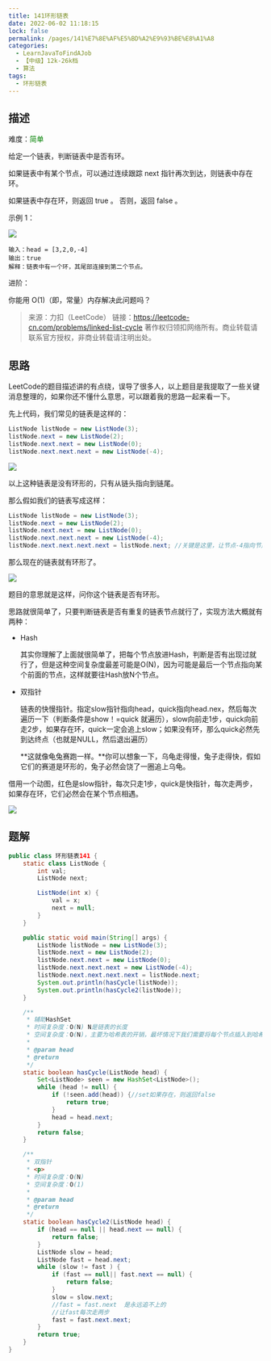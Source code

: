 ```yaml
---
title: 141环形链表
date: 2022-06-02 11:18:15
lock: false
permalink: /pages/141%E7%8E%AF%E5%BD%A2%E9%93%BE%E8%A1%A8
categories: 
  - LearnJavaToFindAJob
  - 【中级】12k-26k档
  - 算法
tags: 
  - 环形链表
---
```

## 描述

难度：<span style="color:green">简单</span>

给定一个链表，判断链表中是否有环。

如果链表中有某个节点，可以通过连续跟踪 next 指针再次到达，则链表中存在环。 

如果链表中存在环，则返回 true 。 否则，返回 false 。

 

示例 1：

![](https://assets.leetcode-cn.com/aliyun-lc-upload/uploads/2018/12/07/circularlinkedlist.png)

```
输入：head = [3,2,0,-4]
输出：true
解释：链表中有一个环，其尾部连接到第二个节点。
```



进阶：

你能用 O(1)（即，常量）内存解决此问题吗？

> 来源：力扣（LeetCode）
> 链接：https://leetcode-cn.com/problems/linked-list-cycle
> 著作权归领扣网络所有。商业转载请联系官方授权，非商业转载请注明出处。

## 思路

LeetCode的题目描述讲的有点绕，误导了很多人，以上题目是我提取了一些关键消息整理的，如果你还不懂什么意思，可以跟着我的思路一起来看一下。

先上代码，我们常见的链表是这样的：

```java
ListNode listNode = new ListNode(3);
listNode.next = new ListNode(2);
listNode.next.next = new ListNode(0);
listNode.next.next.next = new ListNode(-4);
```

![](https://cdn.jsdelivr.net/gh/DogerRain/image@main/img-20210401/circularlinkedlist-1.png)

以上这种链表是没有环形的，只有从链头指向到链尾。

那么假如我们的链表写成这样：

```java
ListNode listNode = new ListNode(3);
listNode.next = new ListNode(2);
listNode.next.next = new ListNode(0);
listNode.next.next.next = new ListNode(-4);
listNode.next.next.next.next = listNode.next; //关键是这里，让节点-4指向节点2
```

那么现在的链表就有环形了。

![](https://assets.leetcode-cn.com/aliyun-lc-upload/uploads/2018/12/07/circularlinkedlist.png)

题目的意思就是这样，问你这个链表是否有环形。



思路就很简单了，只要判断链表是否有重复的链表节点就行了，实现方法大概就有两种：

- Hash

  其实你理解了上面就很简单了，把每个节点放进Hash，判断是否有出现过就行了，但是这种空间复杂度最差可能是O(N)，因为可能是最后一个节点指向某个前面的节点，这样就要往Hash放N个节点。

- 双指针

  链表的快慢指针。指定slow指针指向head，quick指向head.nex，然后每次遍历一下（判断条件是show！=quick 就遍历），slow向前走1步，quick向前走2步，如果存在环，quick一定会追上slow；如果没有环，那么quick必然先到达终点（也就是NULL，然后退出遍历）

  **这就像龟兔赛跑一样。**你可以想象一下，乌龟走得慢，兔子走得快，假如它们的赛道是环形的，兔子必然会饶了一圈追上乌龟。

借用一个动图，红色是slow指针，每次只走1步，quick是快指针，每次走两步，如果存在环，它们必然会在某个节点相遇。

![](https://pic.leetcode-cn.com/d1ac82780e5189d7d58406504c3b7b56c35165997bfbb4c325677af92ee2d483.gif)

## 题解

 

```java
public class 环形链表141 {
    static class ListNode {
        int val;
        ListNode next;

        ListNode(int x) {
            val = x;
            next = null;
        }
    }

    public static void main(String[] args) {
        ListNode listNode = new ListNode(3);
        listNode.next = new ListNode(2);
        listNode.next.next = new ListNode(0);
        listNode.next.next.next = new ListNode(-4);
        listNode.next.next.next.next = listNode.next;
        System.out.println(hasCycle(listNode));
        System.out.println(hasCycle2(listNode));
    }

    /**
     * 辅助HashSet
     * 时间复杂度：O(N) N是链表的长度
     * 空间复杂度：O(N)，主要为哈希表的开销，最坏情况下我们需要将每个节点插入到哈希表中一次。
     *
     * @param head
     * @return
     */
    static boolean hasCycle(ListNode head) {
        Set<ListNode> seen = new HashSet<ListNode>();
        while (head != null) {
            if (!seen.add(head)) {//set如果存在，则返回false
                return true;
            }
            head = head.next;
        }
        return false;
    }

    /**
     * 双指针
     * <p>
     * 时间复杂度：O(N)
     * 空间复杂度：O(1)
     *
     * @param head
     * @return
     */
    static boolean hasCycle2(ListNode head) {
        if (head == null || head.next == null) {
            return false;
        }
        ListNode slow = head;
        ListNode fast = head.next;
        while (slow != fast ) {
            if (fast == null|| fast.next == null) {
                return false;
            }
            slow = slow.next;
            //fast = fast.next  是永远追不上的
            //让fast每次走两步
            fast = fast.next.next;
        }
        return true;
    }
}
```

